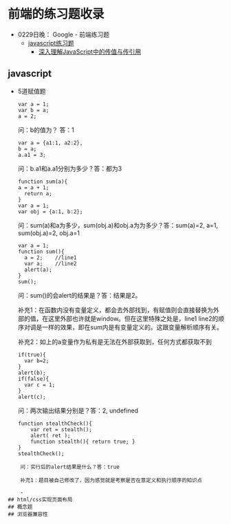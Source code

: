 # 前端的练习题收录

- 0229日晚： Google  - 前端练习题
  - [javascript练习题](http://www.aliog.com/10602.html)
  	- [深入理解JavaScript中的传值与传引用](www.jb51.net/article/44266.htm)


## javascript



- 5道赋值题

	```
	var a = 1;  
	var b = a;  
	a = 2;  
	```
	问：b的值为？ 答：1

	
	```
	var a = {a1:1, a2:2},   
	b = a;  
	a.a1 = 3;  
	```
	问：b.a1和a.a1分别为多少？答：都为3
	
	```
	function sum(a){  
	a = a + 1;  
	  return a;  
	}  
	var a = 1;  
	var obj = {a:1, b:2};  
	```
	问：sum(a)和a为多少，sum(obj.a)和obj.a为为多少？答：sum(a)=2, a=1, sum(obj.a)=2, obj.a=1
	
	```
	var a = 1;  
	function sum(){    
	  a = 2;    //line1
	  var a;    //line2
	  alert(a); 
	} 
	sum();  
	```
	
	问：sum()的会alert的结果是？答：结果是2。
	
	补充1：在函数内没有变量定义，都会去外部找到，有赋值则会直接替换为外部的值，在这里外部也许就是window。但在这里特殊之处是，line1 line2的顺序对调是一样的效果，即在sum内是有变量定义的。这跟变量解析顺序有关。
	
	补充2：如上的a变量作为私有是无法在外部获取到，任何方式都获取不到

	
	```
	if(true){  
	  var b=2;  
	}  
	alert(b);  
	if(false){  
	  var c = 1;  
	} 	 
	alert(c);  
	```
	问：两次输出结果分别是？答：2, undefined
	
	```
	function stealthCheck(){  
		var ret = stealth();  
		alert( ret );  	     
		function stealth(){ return true; }  
	} 	 
	stealthCheck();  
```
	问：实行后的alert结果是什么？答：true
	
	补充1：题目被自己修改了，因为感觉就是考察是否在意定义和执行顺序的知识点

	- 
## html/css实现页面布局
## 概念题
## 浏览器兼容性